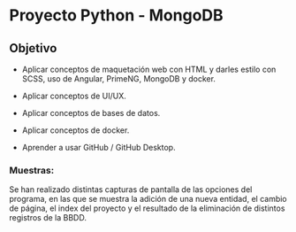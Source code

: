 # Proyecto Python - MongoDB

## Objetivo

- Aplicar conceptos de maquetación web con HTML y darles estilo con SCSS, uso de Angular, PrimeNG, MongoDB y docker.

- Aplicar conceptos de UI/UX.

- Aplicar conceptos de bases de datos.

- Aplicar conceptos de docker.

- Aprender a usar GitHub / GitHub Desktop.

### Muestras:

Se han realizado distintas capturas de pantalla de las opciones del programa, en las que se muestra la adición de una nueva entidad, el cambio de página, el index del proyecto y el resultado de la eliminación de distintos registros de la BBDD.
